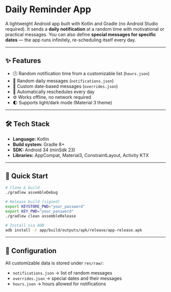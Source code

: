 # Daily Reminder App

A lightweight Android app built with Kotlin and Gradle (no Android Studio required). It sends a **daily notification** at a random time with motivational or practical messages. You can also define **special messages for specific dates** — the app runs infinitely, re-scheduling itself every day.

---

## ✨ Features

* 🕓 Random notification time from a customizable list (`hours.json`)
* 💬 Random daily messages (`notifications.json`)
* 📅 Custom date-based messages (`overrides.json`)
* 🔁 Automatically reschedules every day
* ⚙️ Works offline, no network required
* 🌓 Supports light/dark mode (Material 3 theme)

---

## 🛠 Tech Stack

* **Language:** Kotlin
* **Build system:** Gradle 8+
* **SDK:** Android 34 (minSdk 23)
* **Libraries:** AppCompat, Material3, ConstraintLayout, Activity KTX

---

## 🚀 Quick Start

```bash
# Clone & build
./gradlew assembleDebug

# Release build (signed)
export KEYSTORE_PWD="your_password"
export KEY_PWD="your_password"
./gradlew clean assembleRelease

# Install via ADB
adb install -r app/build/outputs/apk/release/app-release.apk
```

---

## 📂 Configuration

All customizable data is stored under `res/raw/`:

* `notifications.json` → list of random messages
* `overrides.json` → special dates and their messages
* `hours.json` → hours allowed for notifications


